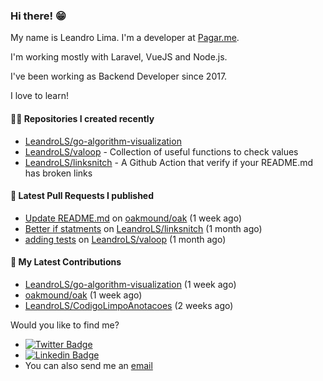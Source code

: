 ### Hi there! 😁 

My name is Leandro Lima. I'm a developer at [Pagar.me](https://pagar.me/).  

I'm working mostly with Laravel, VueJS and Node.js. 

I've been working as Backend Developer since 2017. 

I love to learn!  

#### 👨‍💻 Repositories I created recently
- [LeandroLS/go-algorithm-visualization](https://github.com/LeandroLS/go-algorithm-visualization)
- [LeandroLS/valoop](https://github.com/LeandroLS/valoop) - Collection of useful functions to check values
- [LeandroLS/linksnitch](https://github.com/LeandroLS/linksnitch) - A Github Action that verify if your README.md has broken links

#### 🔨 Latest Pull Requests I published

- [Update README.md](https://github.com/oakmound/oak/pull/180) on [oakmound/oak](https://github.com/oakmound/oak) (1 week ago)
- [Better if statments](https://github.com/LeandroLS/linksnitch/pull/3) on [LeandroLS/linksnitch](https://github.com/LeandroLS/linksnitch) (1 month ago)
- [adding tests](https://github.com/LeandroLS/valoop/pull/1) on [LeandroLS/valoop](https://github.com/LeandroLS/valoop) (1 month ago)

#### :construction_worker: My Latest Contributions

- [LeandroLS/go-algorithm-visualization](https://github.com/LeandroLS/go-algorithm-visualization) (1 week ago)
- [oakmound/oak](https://github.com/oakmound/oak) (1 week ago)
- [LeandroLS/CodigoLimpoAnotacoes](https://github.com/LeandroLS/CodigoLimpoAnotacoes) (2 weeks ago)

Would you like to find me?

- [![Twitter Badge](https://img.shields.io/badge/-Twitter-1ca0f1?style=flat-square&labelColor=1ca0f1&logo=twitter&logoColor=white&link=https://twitter.com/le_limasilva)](https://twitter.com/le_limasilva)  
- [![Linkedin Badge](https://img.shields.io/badge/-LinkedIn-blue?style=flat-square&logo=Linkedin&logoColor=white&link=https://www.linkedin.com/in/llimasilva/)](https://www.linkedin.com/in/llimasilva/)  
- You can also send me an [email](mailto:llimas@outlook.com)
